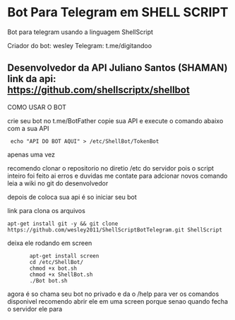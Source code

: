 # Bot Para Telegram em SHELL SCRIPT
Bot para telegram usando a linguagem ShellScript

Criador do bot: wesley 
Telegram: t.me/digitandoo

Desenvolvedor da API Juliano Santos (SHAMAN)
link da api: https://github.com/shellscriptx/shellbot
-----------------------------------------------------------------------

COMO USAR O BOT 

crie seu bot no t.me/BotFather
copie sua API e execute o comando abaixo com a sua API
    
     echo "API DO BOT AQUI" > /etc/ShellBot/TokenBot
apenas uma vez

recomendo clonar o repositorio no diretio /etc do servidor pois o script inteiro foi feito ai
erros e duvidas me contate para adcionar novos comando leia a wiki no git do desenvolvedor 

depois de coloca sua api é so iniciar seu bot 

link para clona os arquivos

    apt-get install git -y && git clone https://github.com/wesley2011/ShellScriptBotTelegram.git ShellScript

deixa ele rodando em screen

           apt-get install screen
           cd /etc/ShellBot/
           chmod +x bot.sh
           chmod +x ShellBot.sh
           ./Bot bot.sh
           
agora é so chama seu bot no privado e da o /help para ver os comandos disponivel
recomendo abrir ele em uma screen porque senao quando fecha o servidor ele para
 
